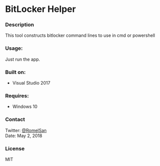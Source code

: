 # BitLocker Helper
### Description
This tool constructs bitlocker command lines to use in cmd or powershell

### Usage:
Just run the app.

### Built on:
- Visual Studio 2017

### Requires:
- Windows 10

### Contact
Twitter: [@RomelSan](http://www.twitter.com/RomelSan)    
Date: May 2, 2018

### License
MIT
